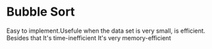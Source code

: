 # Bubble Sort
Easy to implement.Usefule when the data set is very small, is efficient.
Besides that
It's time-inefficient
It's very memory-efficient  
